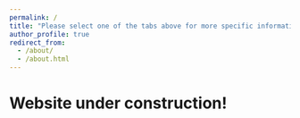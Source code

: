 ```yaml
---
permalink: /
title: "Please select one of the tabs above for more specific information"
author_profile: true
redirect_from: 
  - /about/
  - /about.html
---
```

Website under construction!
======
